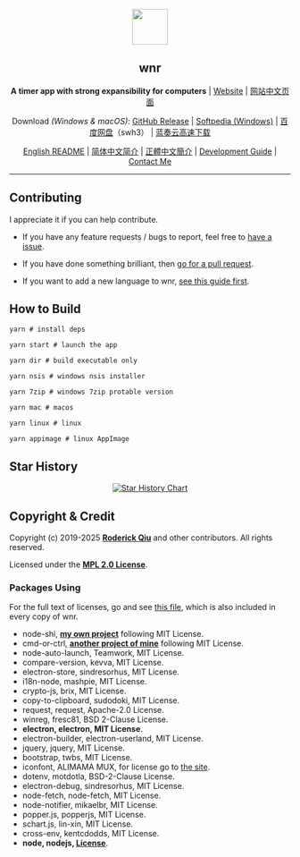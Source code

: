 <p align="center"><img src="https://i.loli.net/2020/01/27/bOvLlYmT7dQFRjr.png"
        width="64px" /></p>

<h2 align="center">wnr</h2>

<p align="center">
    <b>A timer app with strong expansibility for computers</b> | <a href="https://getwnr.com/">Website</a> | <a href="https://getwnr.com/zh/">网站中文页面</a>
</p>

<p align="center">
    Download <i>(Windows & macOS)</i>: <a href="https://github.com/RoderickQiu/wnr/releases">GitHub Release</a> | <a
        href="https://www.softpedia.com/get/Desktop-Enhancements/Clocks-Time-Management/wnr.shtml">Softpedia
        (Windows)</a> | <a href="https://pan.baidu.com/s/1PDpnEkf-zKQKQIhUTO0ubQ">百度网盘</a>（swh3） | <a href="https://scris.lanzoui.com/b01n0tb4j">蓝奏云高速下载</a>
</p>

<p align="center">
    <a href="https://github.com/RoderickQiu/wnr/blob/master/README.md">English README</a> | <a href="https://github.com/RoderickQiu/wnr/blob/master/README.zh-CN.md">简体中文简介</a> | <a href="https://github.com/RoderickQiu/wnr/blob/master/README.zh-TW.md">正體中文簡介</a> | <a href="https://github.com/RoderickQiu/wnr/blob/master/DEVELOPMENT_GUIDE.md">Development Guide</a> | <a href="mailto:scrisqiu@hotmail.com">Contact Me</a>
</p>

---

## Contributing

I appreciate it if you can help contribute.

- If you have any feature requests / bugs to report, feel free
  to [have a issue](https://github.com/RoderickQiu/wnr/issues/new).

- If you have done something brilliant, then [go for a pull request](https://github.com/RoderickQiu/wnr/pulls).

- If you want to add a new language to
  wnr, [see this guide first](https://github.com/RoderickQiu/wnr/blob/master/locales/README.md).

## How to Build

```shell
yarn # install deps

yarn start # launch the app

yarn dir # build executable only

yarn nsis # windows nsis installer

yarn 7zip # windows 7zip protable version

yarn mac # macos

yarn linux # linux

yarn appimage # linux AppImage
```

## Star History

<p align="center">
    <a href="https://star-history.com/#RoderickQiu/wnr&Date">
     <picture>
       <source media="(prefers-color-scheme: dark)" srcset="https://api.star-history.com/svg?repos=RoderickQiu/wnr&type=Date&theme=dark" />
       <source media="(prefers-color-scheme: light)" srcset="https://api.star-history.com/svg?repos=RoderickQiu/wnr&type=Date" />
       <img alt="Star History Chart" src="https://api.star-history.com/svg?repos=RoderickQiu/wnr&type=Date" />
     </picture>
    </a>
</p>

## Copyright & Credit

Copyright (c) 2019-2025 **[Roderick Qiu](https://r-q.name)** and other contributors. All rights reserved.

Licensed under the **[MPL 2.0 License](https://github.com/RoderickQiu/wnr/blob/master/LICENSE)**.

### Packages Using

For the full text of licenses, go and see [this file](https://github.com/RoderickQiu/wnr/blob/master/NOTICE.md), which
is also included in every copy of wnr.

- node-shi, [**my own project**](https://www.npmjs.com/package/node-shi) following MIT License.
- cmd-or-ctrl, [**another project of mine**](https://www.npmjs.com/package/cmd-or-ctrl) following MIT License.
- node-auto-launch, Teamwork, MIT License.
- compare-version, kevva, MIT License.
- electron-store, sindresorhus, MIT License.
- i18n-node, mashpie, MIT License.
- crypto-js, brix, MIT License.
- copy-to-clipboard, sudodoki, MIT License.
- request, request, Apache-2.0 License.
- winreg, fresc81, BSD 2-Clause License.
- **electron, electron, MIT License**.
- electron-builder, electron-userland, MIT License.
- jquery, jquery, MIT License.
- bootstrap, twbs, MIT License.
- iconfont, ALIMAMA MUX, for license go to [the site](https://www.iconfont.cn/).
- dotenv, motdotla, BSD-2-Clause License.
- electron-debug, sindresorhus, MIT License.
- node-fetch, node-fetch, MIT License.
- node-notifier, mikaelbr, MIT License.
- popper.js, popperjs, MIT License.
- schart.js, lin-xin, MIT License.
- cross-env, kentcdodds, MIT License.
- **node, nodejs, [License](https://github.com/nodejs/node/blob/master/LICENSE)**.
